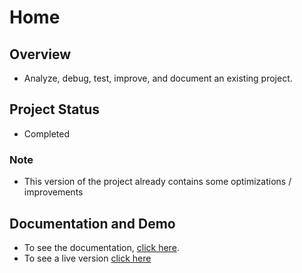 # Home

## Overview

* Analyze, debug, test, improve, and document an existing project.

## Project Status

* Completed

### Note

* This version of the project already contains some optimizations / improvements

## Documentation and Demo

* To see the documentation, [click here](https://todo-wiki.gitbook.io/todo-wiki/).
* To see a live version [click here]([url](https://rockl30.github.io/p8-oc/)https://rockl30.github.io/p8-oc/)
